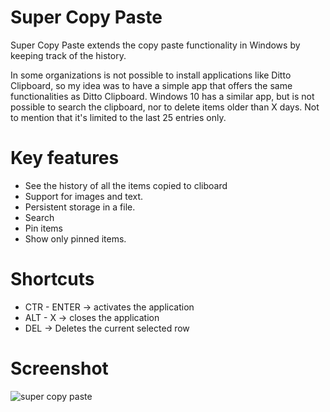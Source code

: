 # Super Copy Paste
Super Copy Paste extends the copy paste functionality in Windows by keeping track of the history. 

In some organizations is not possible to install applications like Ditto Clipboard, so my idea was to have a simple app that offers the same functionalities as Ditto Clipboard. Windows 10 has a similar app, but is not possible to search the clipboard, nor to delete items older than X days. Not to mention that it's limited to the last 25 entries only.

# Key features
- See the history of all the items copied to cliboard
- Support for images and text.
- Persistent storage in a file.
- Search
- Pin items
- Show only pinned items.

# Shortcuts
- CTR - ENTER -> activates the application 
- ALT - X -> closes the application
- DEL -> Deletes the current selected row

# Screenshot
![super copy paste](https://user-images.githubusercontent.com/16101625/111861356-4dc6d080-8956-11eb-9135-cd86df442c2e.png)

